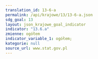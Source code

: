 ```yaml
---
translation_id: 13-6-a
permalink: /api/krajowe/13/13-6-a.json
sdg_goal: 13
layout: json_krajowe_goal_indicator
indicator: "13.6.a"
zmienne: ogółem
indicator_variable_1: ogółem;
kategorie: null
source_url: www.stat.gov.pl
---
```

